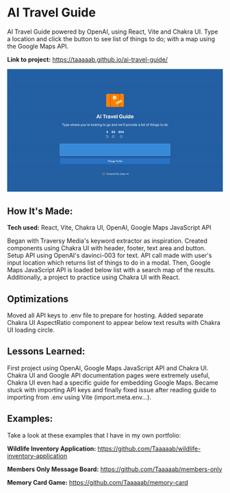 # AI Travel Guide

AI Travel Guide powered by OpenAI, using React, Vite and Chakra UI. Type a location and click the button to see list of things to do; with a map using the Google Maps API.

**Link to project:** https://taaaaab.github.io/ai-travel-guide/

![alt tag](https://github.com/Taaaaab/Taaaaab/blob/main/ai-travel-guide.gif)

## How It's Made:

**Tech used:** React, Vite, Chakra UI, OpenAI, Google Maps JavaScript API

Began with Traversy Media's keyword extractor as inspiration. Created components using Chakra UI with header, footer, text area and button. Setup API using OpenAI's davinci-003 for text. API call made with user's input location which returns list of things to do in a modal. Then, Google Maps JavaScript API is loaded below list with a search map of the results. Additionally, a project to practice using Chakra UI with React.

## Optimizations

Moved all API keys to .env file to prepare for hosting. Added separate Chakra UI AspectRatio component to appear below text results with Chakra UI loading circle.

## Lessons Learned:

First project using OpenAI, Google Maps JavaScript API and Chakra UI. Chakra UI and Google API documentation pages were extremely useful, Chakra UI even had a specific guide for embedding Google Maps. Became stuck with importing API keys and finally fixed issue after reading guide to importing from .env using Vite (import.meta.env...).

## Examples:

Take a look at these examples that I have in my own portfolio:

**Wildlife Inventory Application:** https://github.com/Taaaaab/wildlife-inventory-application

**Members Only Message Board:** https://github.com/Taaaaab/members-only

**Memory Card Game:** https://github.com/Taaaaab/memory-card
